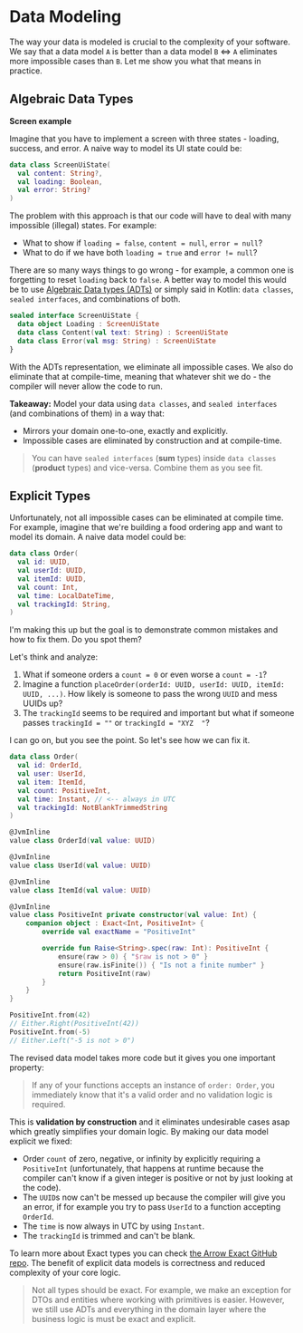 # Data Modeling

The way your data is modeled is crucial to the complexity of your software. 
We say that a data model `A` is better than a data model `B` <=> `A` eliminates more impossible cases than `B`. Let me show you what that means in practice.

## Algebraic Data Types

**Screen example**

Imagine that you have to implement a screen with three states - loading, success, and error.
A naive way to model its UI state could be:

```kotlin
data class ScreenUiState(
  val content: String?,
  val loading: Boolean,
  val error: String?
)
```

The problem with this approach is that our code will have to deal with many impossible (illegal) states. For example:

- What to show if `loading = false`, `content = null`, `error = null`?
- What to do if we have both `loading = true` and `error != null`?

There are so many ways things to go wrong - for example, a common one is forgetting to reset `loading` back to `false`.
A better way to model this would be to use [Algebraic Data types (ADTs)](https://wiki.haskell.org/Algebraic_data_type) 
or simply said in Kotlin: `data classes`, `sealed interfaces`, and combinations of both.

```kotlin
sealed interface ScreenUiState {
  data object Loading : ScreenUiState
  data class Content(val text: String) : ScreenUiState
  data class Error(val msg: String) : ScreenUiState
}
```

With the ADTs representation, we eliminate all impossible cases. We also do eliminate that at compile-time, meaning that whatever shit we do - the compiler will never allow the code to run.

**Takeaway:** Model your data using `data classes`, and  `sealed interfaces` (and combinations of them) in a way that:

- Mirrors your domain one-to-one, exactly and explicitly.
- Impossible cases are eliminated by construction and at compile-time.

> You can have `sealed interfaces` (**sum** types) inside `data classes` (**product** types) and vice-versa. Combine them as you see fit.

## Explicit Types

Unfortunately, not all impossible cases can be eliminated at compile time. For example, imagine that we're building
a food ordering app and want to model its domain. A naive data model could be:

```kotlin
data class Order(
  val id: UUID,
  val userId: UUID,
  val itemId: UUID,
  val count: Int,
  val time: LocalDateTime,
  val trackingId: String,
)
```

I'm making this up but the goal is to demonstrate common mistakes and how to fix them.
Do you spot them? 

Let's think and analyze:

1. What if someone orders a `count = 0` or even worse a `count = -1`?
2. Imagine a function `placeOrder(orderId: UUID, userId: UUID, itemId: UUID, ...)`. How likely is someone to pass the wrong `UUID` and mess UUIDs up?
3. The `trackingId` seems to be required and important but what if someone passes `trackingId = ""` or `trackingId = "XYZ  "`?

I can go on, but you see the point. So let's see how we can fix it.

```kotlin
data class Order(
  val id: OrderId,
  val user: UserId,
  val item: ItemId,
  val count: PositiveInt,
  val time: Instant, // <-- always in UTC 
  val trackingId: NotBlankTrimmedString
)

@JvmInline
value class OrderId(val value: UUID)

@JvmInline
value class UserId(val value: UUID)

@JvmInline
value class ItemId(val value: UUID)

@JvmInline
value class PositiveInt private constructor(val value: Int) {
    companion object : Exact<Int, PositiveInt> {
        override val exactName = "PositiveInt"

        override fun Raise<String>.spec(raw: Int): PositiveInt {
            ensure(raw > 0) { "$raw is not > 0" }
            ensure(raw.isFinite()) { "Is not a finite number" }
            return PositiveInt(raw)
        }
    }
}

PositiveInt.from(42)
// Either.Right(PositiveInt(42))
PositiveInt.from(-5)
// Either.Left("-5 is not > 0")
```

The revised data model takes more code but it gives you one important property: 

> If any of your functions accepts an instance of `order: Order`, you immediately know that it's a valid order and no validation logic is required.

This is **validation by construction** and it eliminates undesirable cases asap which greatly simplifies your domain logic. By making our data model explicit we fixed:

- Order `count` of zero, negative, or infinity by explicitly requiring a `PositiveInt` (unfortunately, that happens at runtime because the compiler can't know if a given integer is positive or not by just looking at the code).
- The `UUID`s now can't be messed up because the compiler will give you an error, if for example you try to pass `UserId` to a function accepting `OrderId`.
- The `time` is now always in UTC by using `Instant`.
- The `trackingId` is trimmed and can't be blank.

To learn more about Exact types you can check [the Arrow Exact GitHub repo](https://github.com/arrow-kt/arrow-exact). The benefit of explicit data models is correctness and reduced complexity of your core logic.

> Not all types should be exact. For example, we make an exception for DTOs and entities where working with primitives is easier.
> However, we still use ADTs and everything in the domain layer where the business logic is must be exact and explicit.
